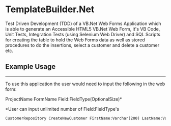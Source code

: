 TemplateBuilder.Net
===============

Test Driven Development (TDD) of a VB.Net Web Forms Application which is able to generate an Accessible HTML5 VB.Net Web Form, it's VB Code, Unit Tests, Integration Tests (using Selenium Web Driver) and SQL Scripts for creating the table to hold the Web Forms data as well as stored procedures to do the insertions, select a customer and delete a customer etc.

## Example Usage
------

To use this application the user would need to input the following in the web form:

ProjectName FormName Field:FieldType(OptionalSize)*

*User can input unlimited number of Field:FieldType's


```vb
CustomerRepository CreateNewCustomer FirstName:Varchar(200) LastName:Varchar(100) Age:Int
```
